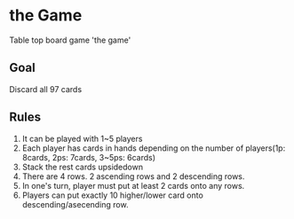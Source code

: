 # the Game

Table top board game 'the game'

## Goal

Discard all 97 cards

## Rules

1) It can be played with 1~5 players
2) Each player has cards in hands depending on the number of players(1p: 8cards, 2ps: 7cards, 3~5ps: 6cards)
3) Stack the rest cards upsidedown
4) There are 4 rows. 2 ascending rows and 2 descending rows.
5) In one's turn, player must put at least 2 cards onto any rows.
6) Players can put exactly 10 higher/lower card onto descending/asecending row.

 